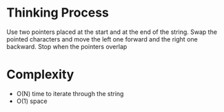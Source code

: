 # Thinking Process 

Use two pointers placed at the start and at the end of the string. 
Swap the pointed characters and move the left one forward and the right one backward.
Stop when the pointers overlap

# Complexity 

* O(N) time to iterate through the string
* O(1) space
